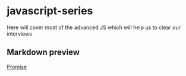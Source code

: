 # javascript-series

Here will cover most of the advanced JS which will help us to clear our interviews

## Markdown preview

[Promise ](promise/theory.md)
